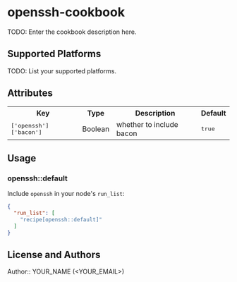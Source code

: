 # openssh-cookbook

TODO: Enter the cookbook description here.

## Supported Platforms

TODO: List your supported platforms.

## Attributes

<table>
  <tr>
    <th>Key</th>
    <th>Type</th>
    <th>Description</th>
    <th>Default</th>
  </tr>
  <tr>
    <td><tt>['openssh']['bacon']</tt></td>
    <td>Boolean</td>
    <td>whether to include bacon</td>
    <td><tt>true</tt></td>
  </tr>
</table>

## Usage

### openssh::default

Include `openssh` in your node's `run_list`:

```json
{
  "run_list": [
    "recipe[openssh::default]"
  ]
}
```

## License and Authors

Author:: YOUR_NAME (<YOUR_EMAIL>)
